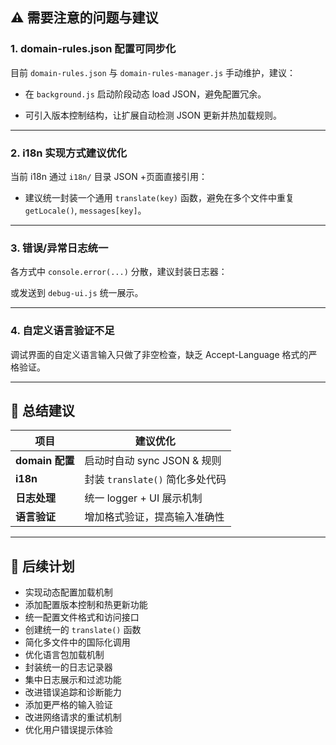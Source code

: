 ## ⚠️ 需要注意的问题与建议

### 1. **domain-rules.json 配置可同步化**

目前 `domain-rules.json` 与 `domain-rules-manager.js` 手动维护，建议：

- 在 `background.js` 启动阶段动态 load JSON，避免配置冗余。
    
- 可引入版本控制结构，让扩展自动检测 JSON 更新并热加载规则。

---

### 2. **i18n 实现方式建议优化**

当前 i18n 通过 `i18n/` 目录 JSON +页面直接引用：

- 建议统一封装一个通用 `translate(key)` 函数，避免在多个文件中重复 `getLocale()`, `messages[key]`。

---

### 3. **错误/异常日志统一**

各方式中 `console.error(...)` 分散，建议封装日志器：

或发送到 `debug-ui.js` 统一展示。

---


### 4. **自定义语言验证不足**

调试界面的自定义语言输入只做了非空检查，缺乏 Accept-Language 格式的严格验证。


---

## 📌 总结建议

| 项目 | 建议优化 |
| --- | --- |
| **domain 配置** | 启动时自动 sync JSON & 规则 |
| **i18n** | 封装 `translate()` 简化多处代码 |
| **日志处理** | 统一 logger + UI 展示机制 |
| **语言验证** | 增加格式验证，提高输入准确性 |

---

## 📝 后续计划

- 实现动态配置加载机制
- 添加配置版本控制和热更新功能
- 统一配置文件格式和访问接口
- 创建统一的 `translate()` 函数
- 简化多文件中的国际化调用
- 优化语言包加载机制
- 封装统一的日志记录器
- 集中日志展示和过滤功能
- 改进错误追踪和诊断能力
- 添加更严格的输入验证
- 改进网络请求的重试机制
- 优化用户错误提示体验
